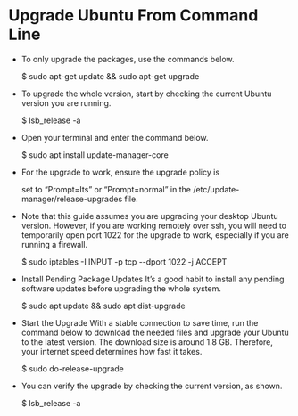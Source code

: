 # Upgrade Ubuntu From Command Line

* To only upgrade the packages, use the commands below.

	$ sudo apt-get update && sudo apt-get upgrade
	
* To upgrade the whole version, start by checking the current Ubuntu version you are running.

	$ lsb_release -a

* Open your terminal and enter the command below.

	$ sudo apt install update-manager-core
	
* For the upgrade to work, ensure the upgrade policy is 

	set to “Prompt=Its” or “Prompt=normal” in the /etc/update-manager/release-upgrades file.
	
* Note that this guide assumes you are upgrading your desktop Ubuntu version. However, if you are working 
  remotely over ssh, you will need to temporarily open port 1022 for the upgrade to work, especially if you are running a firewall.

	$ sudo iptables -I INPUT -p tcp --dport 1022 -j ACCEPT
	
* Install Pending Package Updates
  It’s a good habit to install any pending software updates before upgrading the whole system.

	$ sudo apt update && sudo apt dist-upgrade
	
* Start the Upgrade
  With a stable connection to save time, run the command below to download the needed files and upgrade your Ubuntu to the latest version.
  The download size is around 1.8 GB. Therefore, your internet speed determines how fast it takes.

	$ sudo do-release-upgrade
	
* You can verify the upgrade by checking the current version, as shown.

	$ lsb_release -a
